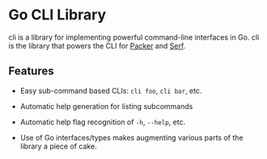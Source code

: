# Go CLI Library

cli is a library for implementing powerful command-line interfaces in Go.
cli is the library that powers the CLI for
[Packer](https://github.com/mitchellh/packer) and
[Serf](https://github.com/hashicorp/serf).

## Features

* Easy sub-command based CLIs: `cli foo`, `cli bar`, etc.

* Automatic help generation for listing subcommands

* Automatic help flag recognition of `-h`, `--help`, etc.

* Use of Go interfaces/types makes augmenting various parts of the library a
  piece of cake.
